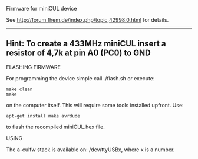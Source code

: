 Firmware for miniCUL device

See
http://forum.fhem.de/index.php/topic,42998.0.html
for details.

------------------------------------------------------------------------
Hint:
To create a 433MHz miniCUL insert a resistor of 4,7k at pin A0 (PC0) to GND
------------------------------------------------------------------------


FLASHING FIRMWARE

For programming the device simple call ./flash.sh
or execute:

	make clean
	make

on the computer itself. This will require some tools installed upfront. 
Use:

	apt-get install make avrdude

to flash the recompiled miniCUL.hex file.

USING

The a-culfw stack is available on: /dev/ttyUSBx, where x is a number.
